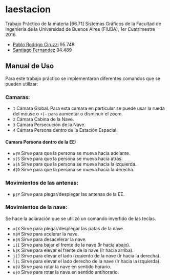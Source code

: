 # laestacion

Trabajo Práctico de la materia [66.71] Sistemas Gráficos de la Facultad de Ingeniería de la Universidad de Buenos Aires (FIUBA), 1er Cuatrimestre 2016.

* [Pablo Rodrigo Ciruzzi](https://github.com/pciruzzi) 95.748
* [Santiago Fernandez](https://github.com/sfernandez11) 94.489

## Manual de Uso

Para este trabajo práctico se implementaron diferentes comandos que se pueden utilizar:

### Camaras:

- `1` Cámara Global. Para esta camara en particular se puede usar la rueda del mouse o `+|-` para aumentar o disminuir el zoom.
- `2` Cámara Cabina de la Nave.
- `3` Cámara Persecución de la Nave.
- `4` Cámara Persona dentro de la Estación Espacial.

#### Camara Persona dentro de la EE:

- `w|W` Sirve para que la persona se mueva hacia adelante.
- `s|S` Sirve para que la persona se mueva hacia atrás.
- `a|A` Sirve para que la persona se mueva hacia la izquierda.
- `d|D` Sirve para que la persona se mueva hacia la derecha.

### Movimientos de las antenas:

- `p|P` Sirve para plegar/desplegar las antenas de la EE.

### Movimientos de la nave:

Se hace la aclaración que se utilizó un comando invertido de las teclas.

- `x|X` Sirve para plegar/desplegar las patas de la nave.
- `m|M` Sirve para acelerar la nave.
- `n|N` Sirve para desacelerar la nave.
- `i|I` Sirve para bajar el frente de la nave (Ir hacia abajo).
- `k|K` Sirve para elevar el frente de la nave (Ir hacia arriba).
- `j|J` Sirve para elevar el lado izquierdo de la nave (Ir hacia la derecha).
- `l|L` Sirve para elevar el lado derecho de la nave (Ir hacia la izquierda).
- `u|U` Sirve para rotar la nave en sentido horario.
- `o|O` Sirve para rotar la nave en sentido antihorario.

